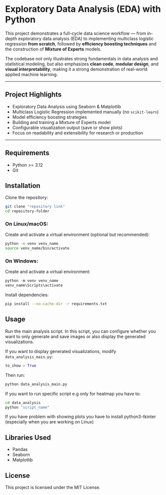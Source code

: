 # Exploratory Data Analysis (EDA) with Python

This project demonstrates a full-cycle data science workflow — from in-depth exploratory data analysis (EDA) to implementing multiclass logistic regression **from scratch**, followed by **efficiency boosting techniques** and the construction of **Mixture of Experts** models.

The codebase not only illustrates strong fundamentals in data analysis and statistical modeling, but also emphasizes **clean code**, **modular design**, and **visual interpretability**, making it a strong demonstration of real-world applied machine learning.

---

##  Project Highlights

- Exploratory Data Analysis using Seaborn & Matplotlib
- Multiclass Logistic Regression implemented manually (no `scikit-learn`)
- Model efficiency boosting strategies
- Building and training a Mixture of Experts model
- Configurable visualization output (save or show plots)
- Focus on readability and extensibility for research or production

---
## Requirements
- Python >= 3.12
- Git

## Installation
Clone the repository:
```bash
git clone "repository link"
cd repository-folder
```

### On Linux/macOS:
Create and activate a virtual environment (optional but recommended):
```bash
python -m venv venv_name
source venv_name/bin/activate
```

### On Windows:
Create and activate a virtual environment:
```powershell
python -m venv venv_name
venv_name\Scripts\activate
```

Install dependencies:
```bash
pip install --no-cache-dir -r requirements.txt
```

## Usage
Run the main analysis script. In this script, you can configure whether you want to only generate and save images or also display the generated visualizations.

If you want to display generated visualizations, modify `data_analysis_main.py`:
```python
to_show = True
```
Then run:
```bash
python data_analysis_main.py
```

If you want to run specific script e.g only for heatmap 
you have to:
```bash
cd data_analysis
python "script_name"
```
If you have problem with showing  plots you have to install python3-tkinter (especially when you are working on Linux)
## Libraries Used
- Pandas
- Seaborn
- Matplotlib

## License
This project is licensed under the MIT License.

